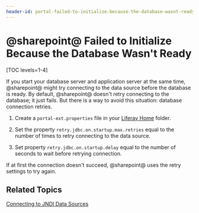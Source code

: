 ```yaml
---
header-id: portal-failed-to-initialize-because-the-database-wasnt-ready
---
```


# @sharepoint@ Failed to Initialize Because the Database Wasn't Ready

[TOC levels=1-4]

If you start your database server and application server at the same time,
@sharepoint@ might try connecting to the data source before the database is ready.
By default, @sharepoint@ doesn't retry connecting to the database; it just fails.
But there is a way to avoid this situation: database connection retries.

1.  Create a `portal-ext.properties` file in your
    [Liferay Home](/docs/7-1/deploy/-/knowledge_base/d/liferay-home)
    folder.

2.  Set the property `retry.jdbc.on.startup.max.retries` equal to the number of
    times to retry connecting to the data source. 

3.  Set property `retry.jdbc.on.startup.delay` equal to the number of seconds
    to wait before retrying connection.

If at first the connection doesn't succeed, @sharepoint@ uses the retry settings to
try again. 

## Related Topics

[Connecting to JNDI Data Sources](/docs/7-2/appdev/-/knowledge_base/a/connecting-to-data-sources-using-jndi)
